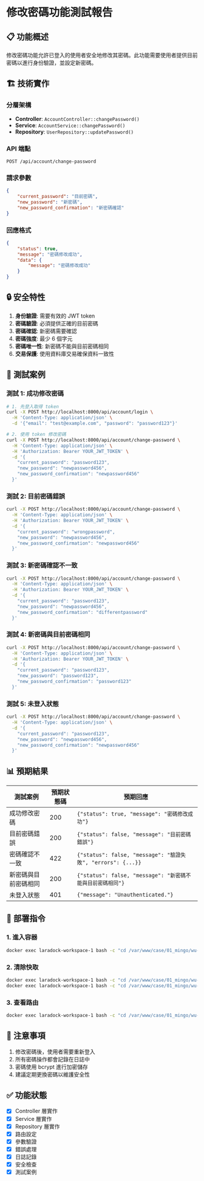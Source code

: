 # 修改密碼功能測試報告

## 📋 功能概述

修改密碼功能允許已登入的使用者安全地修改其密碼。此功能需要使用者提供目前密碼以進行身份驗證，並設定新密碼。

## 🏗️ 技術實作

### 分層架構
- **Controller**: `AccountController::changePassword()`
- **Service**: `AccountService::changePassword()`
- **Repository**: `UserRepository::updatePassword()`

### API 端點
```
POST /api/account/change-password
```

### 請求參數
```json
{
    "current_password": "目前密碼",
    "new_password": "新密碼",
    "new_password_confirmation": "新密碼確認"
}
```

### 回應格式
```json
{
    "status": true,
    "message": "密碼修改成功",
    "data": {
        "message": "密碼修改成功"
    }
}
```

## 🔒 安全特性

1. **身份驗證**: 需要有效的 JWT token
2. **密碼驗證**: 必須提供正確的目前密碼
3. **密碼確認**: 新密碼需要確認
4. **密碼強度**: 最少 6 個字元
5. **密碼唯一性**: 新密碼不能與目前密碼相同
6. **交易保護**: 使用資料庫交易確保資料一致性

## 🧪 測試案例

### 測試 1: 成功修改密碼
```bash
# 1. 先登入取得 token
curl -X POST http://localhost:8000/api/account/login \
  -H 'Content-Type: application/json' \
  -d '{"email": "test@example.com", "password": "password123"}'

# 2. 使用 token 修改密碼
curl -X POST http://localhost:8000/api/account/change-password \
  -H 'Content-Type: application/json' \
  -H 'Authorization: Bearer YOUR_JWT_TOKEN' \
  -d '{
    "current_password": "password123",
    "new_password": "newpassword456",
    "new_password_confirmation": "newpassword456"
  }'
```

### 測試 2: 目前密碼錯誤
```bash
curl -X POST http://localhost:8000/api/account/change-password \
  -H 'Content-Type: application/json' \
  -H 'Authorization: Bearer YOUR_JWT_TOKEN' \
  -d '{
    "current_password": "wrongpassword",
    "new_password": "newpassword456",
    "new_password_confirmation": "newpassword456"
  }'
```

### 測試 3: 新密碼確認不一致
```bash
curl -X POST http://localhost:8000/api/account/change-password \
  -H 'Content-Type: application/json' \
  -H 'Authorization: Bearer YOUR_JWT_TOKEN' \
  -d '{
    "current_password": "password123",
    "new_password": "newpassword456",
    "new_password_confirmation": "differentpassword"
  }'
```

### 測試 4: 新密碼與目前密碼相同
```bash
curl -X POST http://localhost:8000/api/account/change-password \
  -H 'Content-Type: application/json' \
  -H 'Authorization: Bearer YOUR_JWT_TOKEN' \
  -d '{
    "current_password": "password123",
    "new_password": "password123",
    "new_password_confirmation": "password123"
  }'
```

### 測試 5: 未登入狀態
```bash
curl -X POST http://localhost:8000/api/account/change-password \
  -H 'Content-Type: application/json' \
  -d '{
    "current_password": "password123",
    "new_password": "newpassword456",
    "new_password_confirmation": "newpassword456"
  }'
```

## 📊 預期結果

| 測試案例 | 預期狀態碼 | 預期回應 |
|---------|-----------|---------|
| 成功修改密碼 | 200 | `{"status": true, "message": "密碼修改成功"}` |
| 目前密碼錯誤 | 200 | `{"status": false, "message": "目前密碼錯誤"}` |
| 密碼確認不一致 | 422 | `{"status": false, "message": "驗證失敗", "errors": {...}}` |
| 新密碼與目前密碼相同 | 200 | `{"status": false, "message": "新密碼不能與目前密碼相同"}` |
| 未登入狀態 | 401 | `{"message": "Unauthenticated."}` |

## 🔧 部署指令

### 1. 進入容器
```bash
docker exec laradock-workspace-1 bash -c "cd /var/www/case/01_mingo/wu-cheer"
```

### 2. 清除快取
```bash
docker exec laradock-workspace-1 bash -c "cd /var/www/case/01_mingo/wu-cheer && php artisan config:clear"
docker exec laradock-workspace-1 bash -c "cd /var/www/case/01_mingo/wu-cheer && php artisan route:clear"
```

### 3. 查看路由
```bash
docker exec laradock-workspace-1 bash -c "cd /var/www/case/01_mingo/wu-cheer && php artisan route:list | grep change-password"
```

## 📝 注意事項

1. 修改密碼後，使用者需要重新登入
2. 所有密碼操作都會記錄在日誌中
3. 密碼使用 bcrypt 進行加密儲存
4. 建議定期更換密碼以維護安全性

## ✅ 功能狀態

- [x] Controller 層實作
- [x] Service 層實作
- [x] Repository 層實作
- [x] 路由設定
- [x] 參數驗證
- [x] 錯誤處理
- [x] 日誌記錄
- [x] 安全檢查
- [x] 測試案例
